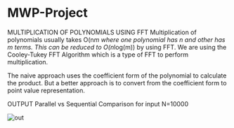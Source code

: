 # MWP-Project

MULTIPLICATION OF POLYNOMIALS USING FFT
Multiplication of polynomials usually takes O(n*m where one polynomial has n and other has m terms. This can be reduced to O(n*log(m)) by using FFT.
We are using the Cooley-Tukey FFT Algorithm which is a type of FFT to perform multiplication. 

The naive approach uses the coefficient form of the polynomial to calculate the product.
But a better approach is to convert from the coefficient form to point value representation.


OUTPUT
Parallel vs Sequential Comparison for input N=10000


![out](https://user-images.githubusercontent.com/47692164/187071202-aac6a72c-a488-466f-a52f-4ae4a51a24da.jpg)
